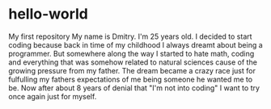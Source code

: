 # hello-world
My first repository
My name is Dmitry. I'm 25 years old. I decided to start coding because back in time of my childhood I always dreamt about being a programmer. But somewhere along the way I started to hate math, coding and everything that was somehow related to natural sciences cause of the growing pressure from my father. The dream became a crazy race just for fulfulling my fathers expectations of me being someone he wanted me to be. Now after about 8 years of denial that "I'm not into coding"  I want to try once again just for myself.  
